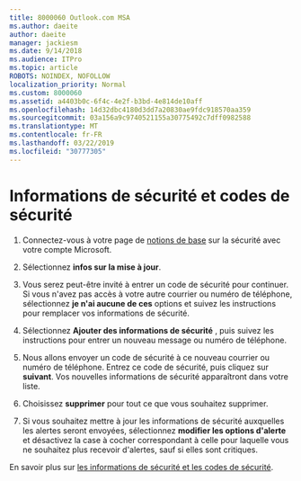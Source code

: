 ```yaml
---
title: 8000060 Outlook.com MSA
ms.author: daeite
author: daeite
manager: jackiesm
ms.date: 9/14/2018
ms.audience: ITPro
ms.topic: article
ROBOTS: NOINDEX, NOFOLLOW
localization_priority: Normal
ms.custom: 8000060
ms.assetid: a4403b0c-6f4c-4e2f-b3bd-4e814de10aff
ms.openlocfilehash: 14d32dbc4180d3dd7a20830ae9fdc918570aa359
ms.sourcegitcommit: 03a156a9c9740521155a30775492c7dff0982588
ms.translationtype: MT
ms.contentlocale: fr-FR
ms.lasthandoff: 03/22/2019
ms.locfileid: "30777305"
---
```

# <a name="security-info-and-security-codes"></a>Informations de sécurité et codes de sécurité

1. Connectez-vous à votre page de [notions de base](https://account.microsoft.com/security) sur la sécurité avec votre compte Microsoft. 
    
2. Sélectionnez **infos sur la mise à jour**. 
    
3. Vous serez peut-être invité à entrer un code de sécurité pour continuer. Si vous n'avez pas accès à votre autre courrier ou numéro de téléphone, sélectionnez **je n'ai aucune de ces** options et suivez les instructions pour remplacer vos informations de sécurité. 
    
4. Sélectionnez **Ajouter des informations de sécurité** , puis suivez les instructions pour entrer un nouveau message ou numéro de téléphone. 
    
5. Nous allons envoyer un code de sécurité à ce nouveau courrier ou numéro de téléphone. Entrez ce code de sécurité, puis cliquez sur **suivant**. Vos nouvelles informations de sécurité apparaîtront dans votre liste. 
    
6. Choisissez **supprimer** pour tout ce que vous souhaitez supprimer. 
    
7. Si vous souhaitez mettre à jour les informations de sécurité auxquelles les alertes seront envoyées, sélectionnez **modifier les options d'alerte** et désactivez la case à cocher correspondant à celle pour laquelle vous ne souhaitez plus recevoir d'alertes, sauf si elles sont critiques. 
    
En savoir plus sur [les informations de sécurité et les codes de sécurité](https://support.microsoft.com/help/12428/).
  

